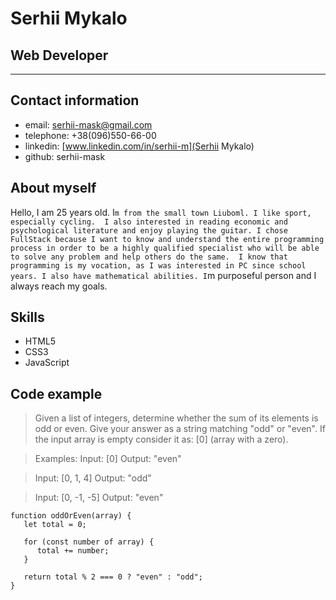 # Serhii Mykalo

## Web Developer

---

## Contact information

-  email: serhii-mask@gmail.com
-  telephone: +38(096)550-66-00
-  linkedin: [www.linkedin.com/in/serhii-m](Serhii Mykalo)
-  github: serhii-mask

## About myself

Hello, I am 25 years old. I`m from the small town Liuboml. I like sport, especially cycling.  I also interested in reading economic and psychological literature and enjoy playing the guitar.
I chose FullStack because I want to know and understand the entire programming process in order to be a highly qualified specialist who will be able to solve any problem and help others do the same. 
I know that programming is my vocation, as I was interested in PC since school years. I also have mathematical abilities. I`m purposeful person and I always reach my goals.

## Skills

-  HTML5
-  CSS3
-  JavaScript

## Code example

> Given a list of integers, determine whether the sum of its elements is odd or even.
> Give your answer as a string matching "odd" or "even".
> If the input array is empty consider it as: [0] (array with a zero).

> Examples:
> Input: [0]
> Output: "even"

> Input: [0, 1, 4]
> Output: "odd"

> Input: [0, -1, -5]
> Output: "even"

```
function oddOrEven(array) {
   let total = 0;

   for (const number of array) {
      total += number;
   }

   return total % 2 === 0 ? "even" : "odd";
}
```
